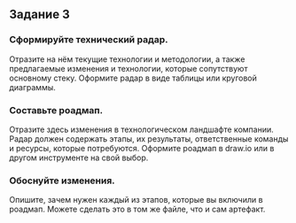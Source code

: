 ## Задание 3

### Сформируйте технический радар.
Отразите на нём текущие технологии и методологии, а также предлагаемые изменения и технологии, которые сопутствуют основному стеку.
Оформите радар в виде таблицы или круговой диаграммы.

### Составьте роадмап.
Отразите здесь изменения в технологическом ландшафте компании. Радар должен содержать этапы, их результаты, ответственные команды и ресурсы, которые потребуются.
Оформите роадмап в draw.io или в другом инструменте на свой выбор.

### Обоснуйте изменения.
Опишите, зачем нужен каждый из этапов, которые вы включили в роадмап. Можете сделать это в том же файле, что и сам артефакт.
